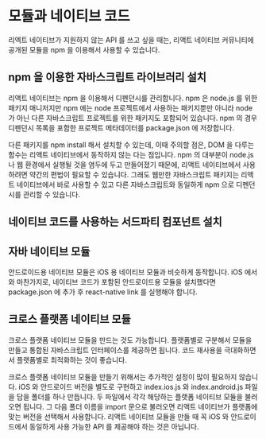 # 모듈과 네이티브 코드

리엑트 네이티브가 지원하지 않는 API 를 쓰고 싶을 때는, 리액트 네이티브 커뮤니티에 공개된 모듈을 npm 을 이용해서 사용할 수 있습니다.

## npm 을 이용한 자바스크립트 라이브러리 설치
리액트 네이티브는 npm 을 이용해서 디펜던시를 관리합니다. npm 은 node.js 를 위한 패키지 매니저지만 npm 에는 node 프로젝트에서 사용하는 패키지뿐만 아니라 node 가 아닌 다른 자바스크립트 프로젝트를 위한 패키지도 포함되어 있습니다. npm 의 경우 디펜던시 목록을 포함한 프로젝트 메타데이터를 package.json 에 저장합니다. 

다른 패키지를 npm install 해서 설치할 수 있는데, 이때 주의할 점은, DOM 을 다루는 함수는 리액트 네이티브에서 동작하지 않는 다는 점입니다. npm 의 대부분이 node.js 나 웹 환경에서 실행될 것을 염두에 두고 만들어졌기 때문에, 리액트 네이티브에서 사용하려면 약간의 편법이 필요할 수 있습니다. 그래도 웹만한 자바스크립트 패키지는 리액트 네이티브에서 바로 사용할 수 있고 다른 자바스크립트와 동일하게 npm 으로 디펜던시를 관리할 수 있습니다. 

## 네이티브 코드를 사용하는 서드파티 컴포넌트 설치

## 자바 네이티브 모듈
안드로이드용 네이티브 모듈은 iOS 용 네이티브 모듈과 비슷하게 동작합니다. iOS 에서와 마찬가지로, 네이티브 코드가 포함된 안드로이드용 모듈을 설치했다면 package.json 에 추가 후 react-native link 를 실행해야 합니다. 

## 크로스 플랫폼 네이티브 모듈
크로스 플랫폼 네이티브 모듈을 만드는 것도 가능합니다. 플랫폼별로 구분해서 모듈을 만들고 통합된 자바스크립트 인터페이스를 제공하면 됩니다. 코드 재사용을 극대화하면서 플랫폼별로 최적화하는 것이 좋습니다. 

크로스 플랫폼 네이티브 모듈을 만들기 위해서는 추가적인 설정이 많이 필요하지 않습니다. iOS 와 안드로이드 버전을 별도로 구현하고 index.ios.js 와 index.android.js 파일을 담을 폴더를 하나 만듭니다. 두 파일에서 각각 해당하는 플랫폼 네이티브 모듈을 불러오면 됩니다. 그 다음 폴더 이름을 import 문으로 불러오면 리액트 네이티브가 플랫폼에 맞는 버전을 선택해서 사용합니다. 리액트 네이티브 모듈을 만들 때 꼭 iOS 와 안드로이드에서 동일하게 사용 가능한 API 를 제공해야 하는 것은 아닙니다. 
<!--stackedit_data:
eyJoaXN0b3J5IjpbLTExMDU0MzA4OTgsLTE1MjUxMjk1NjMsMT
IwMTY1OTEwNiw4ODgwOTAzNiwtMjAwNjMyOTcwMCwtOTc0MzQ5
MTc1LC0yMDg4NzQ2NjEyXX0=
-->